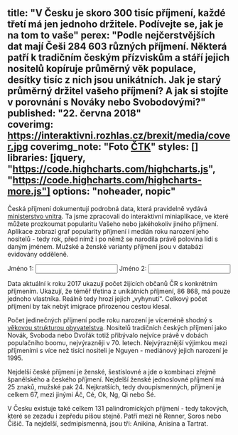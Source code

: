 title: "V Česku je skoro 300 tisíc příjmení, každé třetí má jen jednoho držitele. Podívejte se, jak je na tom to vaše"
perex: "Podle nejčerstvějších dat mají Češi 284 603 různých příjmení. Některá patří k tradičním českým přízviskům a stáří jejich nositelů kopíruje průměrný věk populace, desítky tisíc z nich jsou unikátních. Jak je starý průměrný držitel vašeho příjmení? A jak si stojíte v porovnání s Nováky nebo Svobodovými?"
published: "22. června 2018"    
coverimg: https://interaktivni.rozhlas.cz/brexit/media/cover.jpg
coverimg_note: "Foto <a href='#'>ČTK</a>"
styles: []
libraries: [jquery, "https://code.highcharts.com/highcharts.js", "https://code.highcharts.com/highcharts-more.js"]
options: "noheader, nopic"
---

Česká příjmení dokumentují podrobná data, která pravidelně vydává [ministerstvo vnitra](http://www.mvcr.cz/clanek/cetnost-jmen-a-prijmeni-722752.aspx). Ta jsme zpracovali do interaktivní miniaplikace, ve které můžete prozkoumat popularitu Vašeho nebo jakéhokoliv jiného příjmení. Aplikace zobrazí graf popularity příjmení i medián roku narození jeho nositelů - tedy rok, před nímž i po němž se narodila právě polovina lidí s daným jménem. Mužské a ženské varianty příjmení jsou v databázi evidovány odděleně. 

<div class="ui-widget">
  <label for="name1">Jméno 1: </label>
  <input id="name1" class="nameac">
  <label for="name2">Jméno 2: </label>
  <input id="name2" class="nameac">
</div>
<div id="appchart"></div>
<div id="median1info" class="medianinfo"></div>
<div id="median2info" class="medianinfo"></div>

Data aktuální k roku 2017 ukazují počet žijících občanů ČR s konkrétním příjmením. Ukazují, že téměř třetina z unikátních příjmení, 86 868, má pouze jednoho vlastníka. Reálně tedy hrozí jejich „vyhynutí“. Celkový počet příjmení by tak nebýt imigrace přirozenou cestou klesal.

Počet jedinečných příjmení podle roku narození je víceméně shodný s [věkovou strukturou obyvatelstva](https://www.czso.cz/staticke/animgraf/cz/index.html?lang=cz). Nositelů tradičních českých příjmení jako Novák, Svoboda nebo Dvořák totiž přibývalo nejvíce právě v dobách populačního boomu, nejvýrazněji v 70. letech. Nejvýraznější výjimkou mezi příjmeními s více než tisíci nositeli je Nguyen - mediánový jejich narození je 1995.

<div id="uniqnames"></div>

Nejdelší české příjmení je ženské, šestislovné a jde o kombinaci zřejmě španělského a českého příjmení. Nejdelší ženské jednoslovné příjmení má 25 znaků, mužské pak 24. Nejkratších, tedy dvoupísmenných, příjmení je celkem 67, mezi jinými Áč, Cé, Ok, Ng, Qi nebo Šé. 

V Česku existuje také celkem 131 palindromických příjmení - tedy takových, které se zezadu i zepředu píšou stejně. Patří mezi ně Renner, Soros nebo Čišič. Ta nejdelší, sedmipísmenná, jsou tři: Anikina, Anisina a Tartrat.

